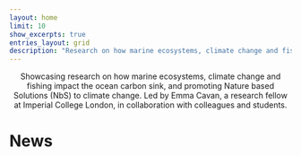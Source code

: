 ```yaml
---
layout: home
limit: 10
show_excerpts: true
entries_layout: grid
description: "Research on how marine ecosystems, climate change and fishing impact the ocean carbon sink, and promoting Nature based Solutions (NbS) to climate change"
---
```


<div style="text-align: center"> Showcasing research on how marine ecosystems, climate change and fishing impact the ocean carbon sink, and promoting Nature based Solutions (NbS) to climate change. Led by Emma Cavan, a research fellow at Imperial College London, in collaboration with colleagues and students. </div>

# News
